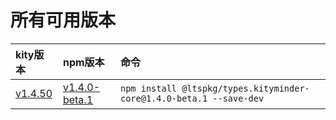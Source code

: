 # 所有可用版本

| kity版本 | npm版本 | 命令 |
| :---- | :---- | :---- |
| [v1.4.50](https://www.npmjs.com/package/kityminder-core/v/1.4.50) | [v1.4.0-beta.1](https://www.npmjs.com/package/@ltspkg/types.kityminder-core/v/1.4.0-beta.1) |`npm install @ltspkg/types.kityminder-core@1.4.0-beta.1 --save-dev`|
